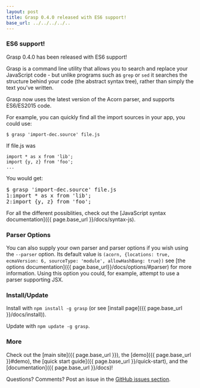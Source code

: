 ```yaml
---
layout: post
title: Grasp 0.4.0 released with ES6 support!
base_url: ../../../../..
---
```


### ES6 support!

Grasp 0.4.0 has been released with ES6 support!

Grasp is a command line utility that allows you to search and replace your JavaScript code - but unlike programs such as `grep` or `sed` it searches the structure behind your code (the abstract syntax tree), rather than simply the text you've written.

Grasp now uses the latest version of the Acorn parser, and supports ES6/ES2015 code.

For example, you can quickly find all the import sources in your app, you could use:

```
$ grasp 'import-dec.source' file.js
```

If file.js was

    import * as x from 'lib';
    import {y, z} from 'foo';
    ...

You would get:

<pre class="term">
<span class="yellow">$</span> grasp 'import-dec.source' file.js
<span class="green">1</span><span class="cyan">:</span>import * as x from <span class="red bold">'lib'</span>;
<span class="green">2</span><span class="cyan">:</span>import {y, z} from <span class="red bold">'foo'</span>;
</pre>

For all the different possiblities, check out the [JavaScript syntax documentation]({{ page.base_url }}/docs/syntax-js).

### Parser Options

You can also supply your own parser and parser options if you wish using the `--parser` option. Its default value is `(acorn, {locations: true, ecmaVersion: 6, sourceType: 'module', allowHashBang: true})` see [the options documentation]({{ page.base_url}}/docs/options/#parser) for more information. Using this option you could, for example, attempt to use a parser supporting JSX.

### Install/Update

Install with `npm install -g grasp` (or see [install page]({{ page.base_url }}/docs/install)).

Update with `npm update -g grasp`.

### More

Check out the [main site]({{ page.base_url }}), the [demo]({{ page.base_url }}#demo), the [quick start guide]({{ page.base_url }}/quick-start), and the [documentation]({{ page.base_url }}/docs)!

Questions? Comments? Post an issue in the [GitHub issues section](https://github.com/gkz/grasp/issues).
